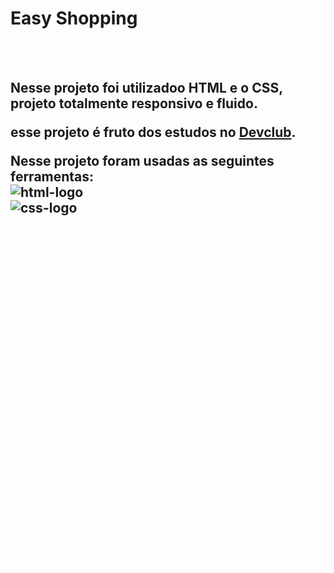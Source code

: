 <h1><b>Easy Shopping</b></h1>
    <br>
    <br>
    <h2>
    Nesse projeto foi utilizadoo HTML e o CSS, projeto totalmente responsivo e fluido.
    <p>esse projeto é fruto dos estudos no <a href="https://rodolfomori.com.br/devclub-comercial/">Devclub</a>.</p>
    Nesse projeto foram usadas as seguintes ferramentas:
        <br>
        <img src="https://img.shields.io/badge/HTML5-E34F26?style=for-the-badge&logo=html5&logoColor=white" alt="html-logo" />
        <br>
     <img src="https://img.shields.io/badge/CSS3-1572B6?style=for-the-badge&logo=css3&logoColor=white" alt="css-logo" />
 <br> </h2>


<img src="https://github.com/Fabio-Pinho/Easy-Shopping/blob/main/assets/Design%20sem%20nome.gif?raw=true" />
